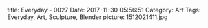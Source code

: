 title: Everyday - 0027
Date: 2017-11-30 05:56:51
Category: Art
Tags: Everyday, Art, Sculpture, Blender
picture: 1512021411.jpg
